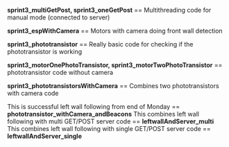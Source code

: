 **sprint3_multiGetPost, sprint3_oneGetPost** == Multithreading code for manual mode (connected to server)

**sprint3_espWithCamera** == Motors with camera doing front wall detection

**sprint3_phototransistor** == Really basic code for checking if the phototransistor is working

**sprint3_motorOnePhotoTransistor, sprint3_motorTwoPhotoTransistor** == phototransistor code without camera

**sprint3_phototransistorsWithCamera** == Combines two phototransistors with camera code

This is successful left wall following from end of Monday == **phototransistor_withCamera_andBeacons**
This combines left wall following with multi GET/POST server code == **leftwallAndServer_multi**
This combines left wall following with single GET/POST server code == **leftwallAndServer_single**
